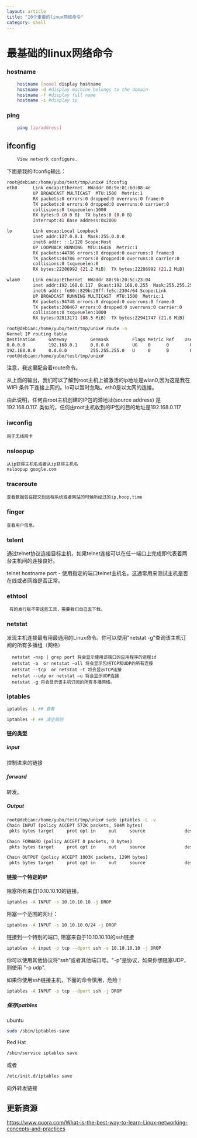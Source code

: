 ```yaml
---
layout: article
title: "10个重要的linux网络命令"
category: shell
---
```

# 最基础的linux网络命令

### hostname

```bash
	hostname [none] display hostname
	hostname -d #display machine belongs to the domain
	hostname -f #display full name
	hostname -i #display ip
```

### ping

```bash
	ping [ip/address]
```

## ifconfig

```bash
	View network configure.
```

下面是我的ifconfig输出：

```bash
root@debian:/home/yubo/test/tmp/unix# ifconfig
eth0      Link encap:Ethernet  HWaddr 08:9e:01:6d:08:4e
          UP BROADCAST MULTICAST  MTU:1500  Metric:1
          RX packets:0 errors:0 dropped:0 overruns:0 frame:0
          TX packets:0 errors:0 dropped:0 overruns:0 carrier:0
          collisions:0 txqueuelen:1000
          RX bytes:0 (0.0 B)  TX bytes:0 (0.0 B)
          Interrupt:41 Base address:0x2000

lo        Link encap:Local Loopback
          inet addr:127.0.0.1  Mask:255.0.0.0
          inet6 addr: ::1/128 Scope:Host
          UP LOOPBACK RUNNING  MTU:16436  Metric:1
          RX packets:44786 errors:0 dropped:0 overruns:0 frame:0
          TX packets:44786 errors:0 dropped:0 overruns:0 carrier:0
          collisions:0 txqueuelen:0
          RX bytes:22286992 (21.2 MiB)  TX bytes:22286992 (21.2 MiB)

wlan0     Link encap:Ethernet  HWaddr 80:9b:20:5c:23:04
          inet addr:192.168.0.117  Bcast:192.168.0.255  Mask:255.255.255.0
          inet6 addr: fe80::829b:20ff:fe5c:2304/64 Scope:Link
          UP BROADCAST RUNNING MULTICAST  MTU:1500  Metric:1
          RX packets:94748 errors:0 dropped:0 overruns:0 frame:0
          TX packets:208467 errors:0 dropped:0 overruns:0 carrier:0
          collisions:0 txqueuelen:1000
          RX bytes:92813171 (88.5 MiB)  TX bytes:22941747 (21.8 MiB)

root@debian:/home/yubo/test/tmp/unix# route -n
Kernel IP routing table
Destination     Gateway         Genmask         Flags Metric Ref    Use Iface
0.0.0.0         192.168.0.1     0.0.0.0         UG    0      0        0 wlan0
192.168.0.0     0.0.0.0         255.255.255.0   U     0      0        0 wlan0
root@debian:/home/yubo/test/tmp/unix#

```

注意，我这里配合着route命令。

从上面的输出，我们可以了解到root主机上被激活的ip地址是wlan0,因为这是我在WIFI
条件下连接上网的。lo可以暂时忽略。eth0是以太网的连接。

由此说明，任何由root主机创建的IP包的源地址(source address) 是192.168.0.117.
类似的，任何由root主机收到的IP包的目的地址是192.168.0.117

### iwconfig

	用于无线网卡

### nsloopup

	从ip获得主机名或者从ip获得主机名
	nsloopup google.com

### traceroute

	查看数据包在提交到远程系统或者网站的时候所经过的ip,hoop,time

### finger

	查看用户信息。

### telent
通过telnet协议连接目标主机，如果telnet连接可以在任一端口上完成即代表着两台主机间的连接良好。

telnet hostname port - 使用指定的端口telnet主机名。这通常用来测试主机是否在线或者网络是否正常。


### ethtool

	 有的发行版不带这些工具，需要我们自己去下载。

### netstat

发现主机连接最有用最通用的Linux命令。你可以使用"netstat -g"查询该主机订阅的所有多播组（网络）

	  netstat -nap | grep port 将会显示使用该端口的应用程序的进程id
	  netstat -a  or netstat –all 将会显示包括TCP和UDP的所有连接
	  netstat --tcp  or netstat –t 将会显示TCP连接
	  netstat --udp or netstat –u 将会显示UDP连接
	  netstat -g 将会显示该主机订阅的所有多播网络。

### iptables

```bash
iptables -L ## 查看

iptables -F ## 清空规则

```

#### 链的类型

##### input

控制进来的链接

##### forward

转发。

##### Output

```bash
root@debian:/home/yubo/test/tmp/unix# sudo iptables -L -v
Chain INPUT (policy ACCEPT 572K packets, 504M bytes)
 pkts bytes target     prot opt in     out     source               destination

Chain FORWARD (policy ACCEPT 0 packets, 0 bytes)
 pkts bytes target     prot opt in     out     source               destination

Chain OUTPUT (policy ACCEPT 1003K packets, 129M bytes)
 pkts bytes target     prot opt in     out     source               destination

```

#### 链接一个特定的IP

阻塞所有来自10.10.10.10的链接。

```bash
iptables -A INPUT -s 10.10.10.10 -j DROP

```

阻塞一个范围的网址：

```bash
iptables -A INPUT -s 10.10.10.0/24 -j DROP
```

链接到一个特别的端口, 阻塞来自于10.10.10.10的ssh链接

```bash
iptables -A input -p tcp --dport ssh -s 10.10.10.10 -j DROP
```

你可以使用其他协议将“ssh”或者其他端口号。"-p"是协议，如果你想阻塞UDP，则使用
"-p udp".

如果你使用ssh链接主机，下面的命令慎用，危险！

```bash
iptables -A INPUT -p tcp --dport ssh -j DROP
```

##### 保存ipatbles

ubuntu

```bash
sudo /sbin/iptables-save
```

Red Hat

```bash
/sbin/service iptables save
```

或者

```bash
/etc/init.d/iptables save
```




向外转发链接

## 更新资源

https://www.quora.com/What-is-the-best-way-to-learn-Linux-networking-concepts-and-practices


